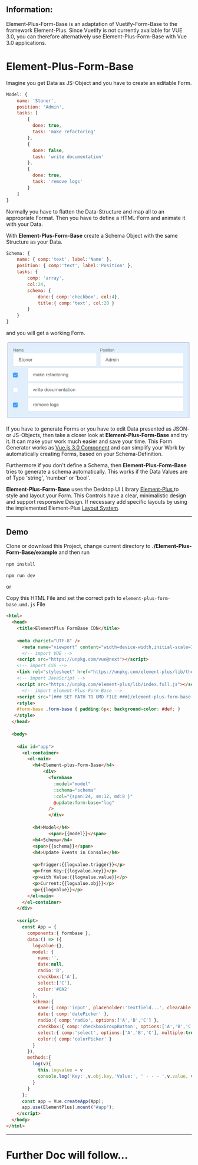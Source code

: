 ##  Information:

Element-Plus-Form-Base is an adaptation of Vuetify-Form-Base to the framework Element-Plus. Since Vuetify is not currently available for VUE 3.0, you can therefore alternatively use Element-Plus-Form-Base with Vue 3.0 applications. 


# Element-Plus-Form-Base


Imagine you get Data as JS-Object and you have to create an editable Form.

```javascript
Model: {
	name: 'Stoner',
	position: 'Admin',
	tasks: [
		{ 
		  done: true,
		  task: 'make refactoring' 
		},
		{ 
		  done: false,
		  task: 'write documentation'  
		},
		{ 
		  done: true,
		  task: 'remove logs'  
		}        
	]        
}
```

Normally you have to flatten the Data-Structure and map all to an appropriate Format. Then you have to define a HTML-Form and animate it with your Data. 

With **Element-Plus-Form-Base** create a Schema Object with the same Structure as your Data.

```javascript
Schema: {
	name: { comp:'text', label:'Name' },
	position: { comp:'text', label:'Position' },
	tasks: { 
		comp: 'array',
		col:24,
		schema: { 
			done:{ comp:'checkbox', col:4}, 
			title:{ comp:'text', col:20 }
		} 
	}
}  
```

and you will get a working Form. 

![Form](./images/array-schema.PNG)

If you have to generate Forms or you have to edit Data presented as JSON- or JS-Objects, then take a closer look at **Element-Plus-Form-Base** and try it. It can make your work much easier and save your time. This Form Generator works as [Vue.js 3.0 Component](https://vuejs.org/) and can simplify your Work by automatically creating Forms, based on your Schema-Definition. 

Furthermore if you don't define a Schema, then **Element-Plus-Form-Base** tries to generate a schema automatically. This works if the Data Values are of Type 'string', 'number' or 'bool'.

**Element-Plus-Form-Base** uses the Desktop UI Library [Element-Plus ](https://element-plus.org/#/en-US/) to style and layout your Form. This Controls have a clear, minimalistic design and support responsive Design. If necessary add specific layouts by using the implemented Element-Plus [Layout System](https://element-plus.org/#/en-US/component/layout/).

---
## Demo

Clone or download this Project, change current directory to **./Element-Plus-Form-Base/example**  and then run

`npm install`

`npm run dev`

or 

Copy this HTML File and set the correct path to `element-plus-form-base.umd.js` File 
```HTML
<html>
  <head>
    <title>ElementPlus FormBase CDN</title>
    
    <meta charset="UTF-8" />
	  <meta name="viewport" content="width=device-width,initial-scale=1.0"> 
	  <!-- import VUE -->
    <script src="https://unpkg.com/vue@next"></script>
    <!-- import CSS -->
    <link rel="stylesheet" href="https://unpkg.com/element-plus/lib/theme-chalk/index.css">
    <!-- import JavaScript -->
    <script src="https://unpkg.com/element-plus/lib/index.full.js"></script>
	  <!-- import element-Plus-Form-Base -->
    <script src="[### SET PATH TO UMD FILE ###]/element-plus-form-base.umd.js"></script>
	<style>
	#form-base .form-base { padding:6px; background-color: #def; }
   </style>
  </head>
  
  <body>
    
	<div id="app">
	  <el-container>
		<el-main>
		  <h4>Element-plus-Form-Base</h4>
			  <div>
				<formbase 
				  :model="model" 
				  :schema="schema" 
				  :col="{span:24, sm:12, md:8 }" 
				  @update:form-base="log" 
				/>
				</div>	
			
		  <h4>Model</h4>
				<span>{{model}}</span>
		  <h4>Schema</h4>
		  <span>{{schema}}</span>
		  <h4>Update Events in Console</h4>
		  
		  <p>Trigger:{{logvalue.trigger}}</p>
		  <p>from Key:{{logvalue.key}}</p>
		  <p>with Value:{{logvalue.value}}</p>
		  <p>Current:{{logvalue.obj}}</p>
		  <p>{{logvalue}}</p>
		</el-main>
	  </el-container>
    </div>
	
    <script>
      const App = {
        components:{ formbase },
        data:() => ({
		  logvalue:{},
          model: {
            name:'',
            date:null,				
            radio:'B',
			checkbox:['A'],
			select:['C'],
            color:'#0A2'				
          },
          schema:{
            name:{ comp:'input', placeholder:'Textfield...', clearable:true },
            date:{ comp:'datePicker' },
            radio:{ comp:'radio', options:['A','B','C'] },
            checkbox:{ comp:'checkboxGroupButton', options:['A','B','C'] },
            select:{ comp:'select', options:['A','B','C'], multiple:true },
            color:{ comp:'colorPicker' }
          }
        }),
        methods:{
          log(v){
			this.logvalue = v
            console.log('Key:',v.obj.key,'Value:', ' - - - ',v.value, v)
          }
        }
      };
      const app = Vue.createApp(App);
      app.use(ElementPlus).mount("#app");
    </script>
  </body>
</html>
```


---


# Further Doc will follow...
